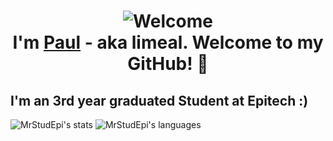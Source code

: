 
<h1 align="center"> <img src="https://media.tenor.com/7don4YuLeQkAAAAM/lime-dancing-lime.gif" alt="Welcome"> <br>I'm <a href="https://github.com/MrStudEpi">Paul</a> - aka limeal. Welcome to my GitHub! 🤗</h1>

<h2> I'm an 3rd year graduated Student at Epitech :) </h2>

![MrStudEpi's stats](https://github-readme-stats.vercel.app/api?username=MrStudEpi&count_private=true&show_icons=true&theme=transparent)
![MrStudEpi's languages](https://github-readme-stats.vercel.app/api/top-langs/?username=MrStudEpi&hide=html,java&theme=transparent&layout=compact)
